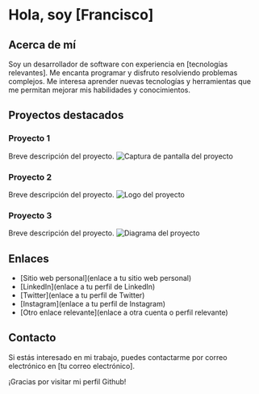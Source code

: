 # Hola, soy [Francisco]

## Acerca de mí
Soy un desarrollador de software con experiencia en [tecnologías relevantes]. Me encanta programar y disfruto resolviendo problemas complejos. Me interesa aprender nuevas tecnologías y herramientas que me permitan mejorar mis habilidades y conocimientos.

## Proyectos destacados
### Proyecto 1
Breve descripción del proyecto.
![Captura de pantalla del proyecto](imagenes/proyecto1.png)

### Proyecto 2
Breve descripción del proyecto.
![Logo del proyecto](imagenes/proyecto2.png)

### Proyecto 3
Breve descripción del proyecto.
![Diagrama del proyecto](imagenes/proyecto3.png)

## Enlaces
- [Sitio web personal](enlace a tu sitio web personal)
- [LinkedIn](enlace a tu perfil de LinkedIn)
- [Twitter](enlace a tu perfil de Twitter)
- [Instagram](enlace a tu perfil de Instagram)
- [Otro enlace relevante](enlace a otra cuenta o perfil relevante)

## Contacto
Si estás interesado en mi trabajo, puedes contactarme por correo electrónico en [tu correo electrónico].

¡Gracias por visitar mi perfil Github!
